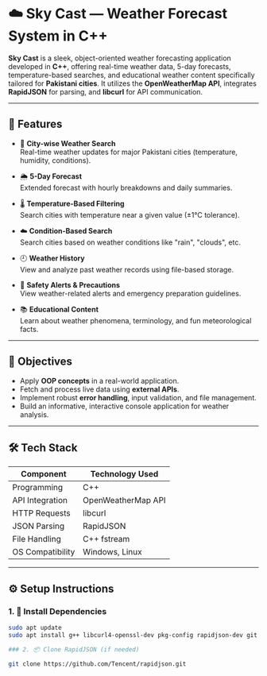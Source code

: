 # ☁️ Sky Cast — Weather Forecast System in C++

**Sky Cast** is a sleek, object-oriented weather forecasting application developed in **C++**, offering real-time weather data, 5-day forecasts, temperature-based searches, and educational weather content specifically tailored for **Pakistani cities**. It utilizes the **OpenWeatherMap API**, integrates **RapidJSON** for parsing, and **libcurl** for API communication.

---

## 📌 Features

- 🔎 **City-wise Weather Search**  
  Real-time weather updates for major Pakistani cities (temperature, humidity, conditions).

- 🌦️ **5-Day Forecast**  
  Extended forecast with hourly breakdowns and daily summaries.

- 🌡️ **Temperature-Based Filtering**  
  Search cities with temperature near a given value (±1°C tolerance).

- ☁️ **Condition-Based Search**  
  Search cities based on weather conditions like "rain", "clouds", etc.

- 🕘 **Weather History**  
  View and analyze past weather records using file-based storage.

- 🚨 **Safety Alerts & Precautions**  
  View weather-related alerts and emergency preparation guidelines.

- 📚 **Educational Content**  
  Learn about weather phenomena, terminology, and fun meteorological facts.

---

## 🎯 Objectives

- Apply **OOP concepts** in a real-world application.
- Fetch and process live data using **external APIs**.
- Implement robust **error handling**, input validation, and file management.
- Build an informative, interactive console application for weather analysis.

---

## 🛠️ Tech Stack

| Component         | Technology Used          |
|------------------|--------------------------|
| Programming      | C++                      |
| API Integration  | OpenWeatherMap API       |
| HTTP Requests    | libcurl                  |
| JSON Parsing     | RapidJSON                |
| File Handling    | C++ fstream              |
| OS Compatibility | Windows, Linux           |

---

## ⚙️ Setup Instructions

### 1. 🔧 Install Dependencies

```bash
sudo apt update
sudo apt install g++ libcurl4-openssl-dev pkg-config rapidjson-dev git

### 2. 📦 Clone RapidJSON (if needed)

git clone https://github.com/Tencent/rapidjson.git

